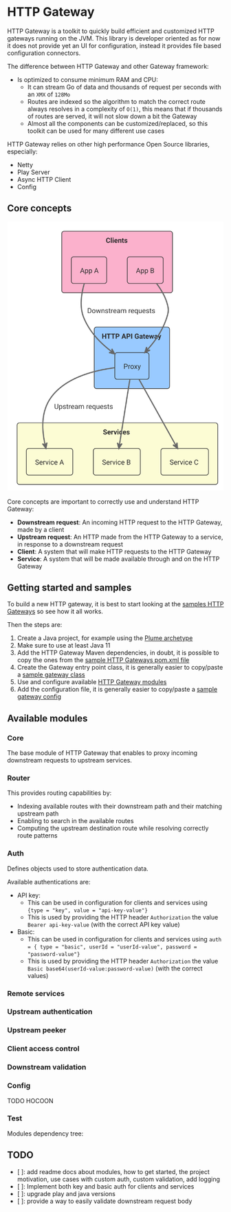 HTTP Gateway
============
HTTP Gateway is a toolkit to quickly build efficient and customized HTTP gateways running on the JVM. This library is developer oriented as for now it does not provide yet an UI for configuration, instead it provides file based configuration connectors.

The difference between HTTP Gateway and other Gateway framework:
- Is optimized to consume minimum RAM and CPU:
  - It can stream Go of data and thousands of request per seconds with an `XMX` of `128Mo`
  - Routes are indexed so the algorithm to match the correct route always resolves in a complexity of `O(1)`, this means that if thousands of routes are served, it will not slow down a bit the Gateway
  - Almost all the components can be customized/replaced, so this toolkit can be used for many different use cases

HTTP Gateway relies on other high performance Open Source libraries, especially:
- Netty
- Play Server
- Async HTTP Client
- Config

Core concepts
-------------
![HTTP Gateway](docs/http-gateway-concepts.svg?raw=true&sanitize=true)

Core concepts are important to correctly use and understand HTTP Gateway:
- **Downstream request**: An incoming HTTP request to the HTTP Gateway, made by a client
- **Upstream request**: An HTTP made from the HTTP Gateway to a service, in response to a downstream request
- **Client**: A system that will make HTTP requests to the HTTP Gateway
- **Service**: A system that will be made available through and on the HTTP Gateway

Getting started and samples
---------------------------
To build a new HTTP gateway, it is best to start looking at the [samples HTTP Gateways](samples/) so see how it all works.

Then the steps are:
1. Create a Java project, for example using the [Plume archetype](https://github.com/Coreoz/Plume-archetpes)
2. Make sure to use at least Java 11
3. Add the HTTP Gateway Maven dependencies, in doubt, it is possible to copy the ones from the [sample HTTP Gateways pom.xml file](samples/pom.xml) 
4. Create the Gateway entry point class, it is generally easier to copy/paste a [sample gateway class](samples/src/main/java/com/coreoz/http)
5. Use and configure available [HTTP Gateway modules](#available-modules)
6. Add the configuration file, it is generally easier to copy/paste a [sample gateway config](samples/src/main/resources)

Available modules
-----------------
### Core
The base module of HTTP Gateway that enables to proxy incoming downstream requests to upstream services.

### Router
This provides routing capabilities by:
- Indexing available routes with their downstream path and their matching upstream path 
- Enabling to search in the available routes
- Computing the upstream destination route while resolving correctly route patterns

### Auth
Defines objects used to store authentication data.

Available authentications are:
- API key:
  - This can be used in configuration for clients and services using `{type = "key", value = "api-key-value"}`
  - This is used by providing the HTTP header `Authorization` the value `Bearer api-key-value` (with the correct API key value)
- Basic:
  - This can be used in configuration for clients and services using `auth = { type = "basic", userId = "userId-value", password = "password-value"}`
  - This is used by providing the HTTP header `Authorization` the value `Basic base64(userId-value:password-value)` (with the correct values)

### Remote services


### Upstream authentication
### Upstream peeker
### Client access control
### Downstream validation
### Config
TODO HOCOON
### Test

Modules dependency tree:

TODO
----
- [ ]: add readme docs about modules, how to get started, the project motivation, use cases with custom auth, custom validation, add logging
- [ ]: Implement both key and basic auth for clients and services
- [ ]: upgrade play and java versions
- [ ]: provide a way to easily validate downstream request body
